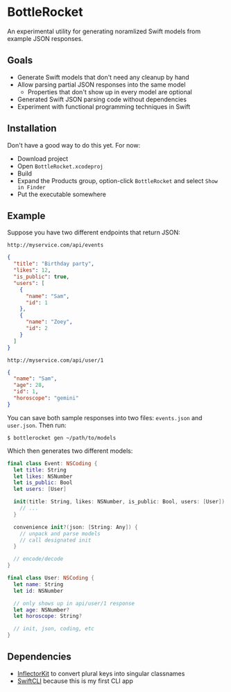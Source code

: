 # BottleRocket

An experimental utility for generating noramlized Swift models from example JSON responses.

## Goals

- Generate Swift models that don't need any cleanup by hand
- Allow parsing partial JSON responses into the same model
  - Properties that don't show up in every model are optional
- Generated Swift JSON parsing code without dependencies
- Experiment with functional programming techniques in Swift

## Installation

Don't have a good way to do this yet. For now:

- Download project
- Open `BottleRocket.xcodeproj`
- Build
- Expand the Products group, option-click `BottleRocket` and select `Show in Finder`
- Put the executable somewhere

## Example

Suppose you have two different endpoints that return JSON:

`http://myservice.com/api/events`

```json
{
  "title": "Birthday party",
  "likes": 12,
  "is_public": true,
  "users": [
    {
      "name": "Sam",
      "id": 1
    },
    {
      "name": "Zoey",
      "id": 2
    }
  ]
}
```

`http://myservice.com/api/user/1`

```json
{
  "name": "Sam",
  "age": 28,
  "id": 1,
  "horoscope": "gemini"
}
```

You can save both sample responses into two files: `events.json` and `user.json`. Then run:

```shell
$ bottlerocket gen ~/path/to/models
```

Which then generates two different models:

```swift
final class Event: NSCoding {
  let title: String
  let likes: NSNumber
  let is_public: Bool
  let users: [User]

  init(title: String, likes: NSNumber, is_public: Bool, users: [User]) {
    // ...
  }

  convenience init?(json: [String: Any]) {
    // unpack and parse models
    // call designated init
  }

  // encode/decode
}

final class User: NSCoding {
  let name: String
  let id: NSNumber

  // only shows up in api/user/1 response
  let age: NSNumber?
  let horoscope: String?

  // init, json, coding, etc
}
```

## Dependencies

- [InflectorKit](https://github.com/mattt/InflectorKit) to convert plural keys into singular classnames
- [SwiftCLI](https://github.com/jakeheis/SwiftCLI) because this is my first CLI app